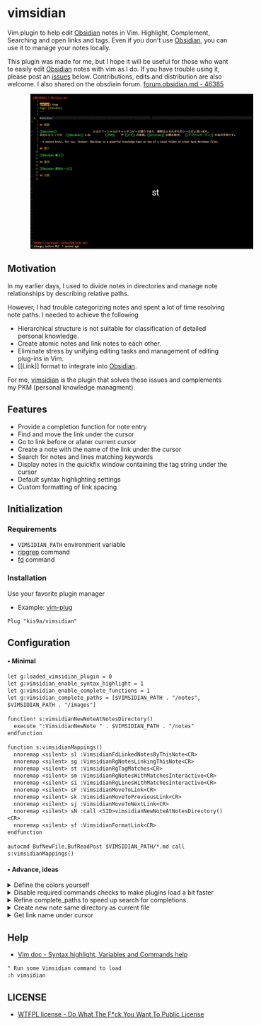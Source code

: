 # vimsidian

Vim plugin to help edit [Obsidian](https://obsidian.md/) notes in Vim. Highlight, Complement, Searching and open links and tags. Even if you don't use [Obsidian](https://obsidian.md/), you can use it to manage your notes locally.

This plugin was made for me, but I hope it will be useful for those who want to easily edit [Obsidian](https://obsidian.md/) notes with vim as I do. If you have trouble using it, please post an [issues](https://github.com/kis9a/vimsidian/issues) below. Contributions, edits and distribution are also welcome. I also shared on the obsdiain forum. [forum.obsidian.md - 46385](https://forum.obsidian.md/t/vimsidian-vim-plugin-to-help-edit-obsidian-notes-in-vim/46385)

<span style="margin: 26px 52px">![](./pictures/vimsidian.gif)</span>

## Motivation

In my earlier days, I used to divide notes in directories and manage note relationships by describing relative paths.

However, I had trouble categorizing notes and spent a lot of time resolving note paths. I needed to achieve the following

- Hierarchical structure is not suitable for classification of detailed personal knowledge.
- Create atomic notes and link notes to each other.
- Eliminate stress by unifying editing tasks and management of editing plug-ins in Vim.
- [[Link]] format to integrate into [Obsidian](https://obsidian.md/).

For me, [vimsidian](https://github.com/kis9a/vimsidian) is the plugin that solves these issues and complements my PKM (personal knowledge managment).

## Features

- Provide a completion function for note entry
- Find and move the link under the cursor
- Go to link before or afater current cursor
- Create a note with the name of the link under the cursor
- Search for notes and lines matching keywords
- Display notes in the quickfix window containing the tag string under the cursor
- Default syntax highlighting settings
- Custom formatting of link spacing

## Initialization

### Requirements

- `VIMSIDIAN_PATH` environment variable
- [ripgrep](https://github.com/BurntSushi/ripgrep) command
- [fd](https://github.com/sharkdp/fd) command

### Installation

Use your favorite plugin manager

- Example: [vim-plug](https://github.com/junegunn/vim-plug)

```vim
Plug "kis9a/vimsidian"
```

## Configuration

#### • Minimal

```vim
let g:loaded_vimsidian_plugin = 0
let g:vimsidian_enable_syntax_highlight = 1
let g:vimsidian_enable_complete_functions = 1
let g:vimsidian_complete_paths = [$VIMSIDIAN_PATH . "/notes", $VIMSIDIAN_PATH . "/images"]

function! s:vimsidianNewNoteAtNotesDirectory()
  execute ":VimsidianNewNote " . $VIMSIDIAN_PATH . "/notes"
endfunction

function s:vimsidianMappings()
  nnoremap <silent> sl :VimsidianFdLinkedNotesByThisNote<CR>
  nnoremap <silent> sg :VimsidianRgNotesLinkingThisNote<CR>
  nnoremap <silent> st :VimsidianRgTagMatches<CR>
  nnoremap <silent> sm :VimsidianRgNotesWithMatchesInteractive<CR>
  nnoremap <silent> si :VimsidianRgLinesWithMatchesInteractive<CR>
  nnoremap <silent> sF :VimsidianMoveToLink<CR>
  nnoremap <silent> sk :VimsidianMoveToPreviousLink<CR>
  nnoremap <silent> sj :VimsidianMoveToNextLink<CR>
  nnoremap <silent> sN :call <SID>vimsidianNewNoteAtNotesDirectory()<CR>
  nnoremap <silent> sf :VimsidianFormatLink<CR>
endfunction

autocmd BufNewFile,BufReadPost $VIMSIDIAN_PATH/*.md call s:vimsidianMappings()
```

#### • Advance, ideas

<!--{{{ Define the colors yourself -->
<details close>
<summary>Define the colors yourself</summary>
<br/>

```vim
let g:vimsidian_color_definition_use_default = 0

hi! def VimsidianLinkColor term=NONE ctermfg=47 guifg=#689d6a
hi! def VimsidianLinkMediaColor term=NONE ctermfg=142 guifg=#b8bb26
hi! def VimsidianLinkHeader term=NONE ctermfg=142 guifg=#b8bb26
hi! def VimsidianLinkBlock term=NONE ctermfg=142 guifg=#b8bb26
hi! def VimsidianTagColor term=NONE ctermfg=109 guifg=#076678
hi! def VimsidianPromptColor term=NONE ctermfg=109 guifg=#076678
```

</details>
<!--}}}-->

<!--{{{ Disable required commands checks to make plugins load a bit faster -->
<details close>
<summary>Disable required commands checks to make plugins load a bit faster</summary>
<br/>

```vim
" It is assumed that the following commands are already installed
" :echo g:vimsidian_required_commands
let g:vimsidian_check_required_commands_executable = 0
```

</details>
<!--}}}-->

<!--{{{ Refine complete_paths to speed up search for completions -->
<details close>
<summary>Refine complete_paths to speed up search for completions</summary>
<br/>

```vim
" vimsidian complete paths search use ls command
let g:vimsidian_complete_paths_search_use_fd = 0
let g:vimsidian_complete_paths = [$VIMSIDIAN_PATH . "/notes/foo", $VIMSIDIAN_PATH . "/notes/b"]
```

</details>
<!--}}}-->

<!--{{{ Create new note same directory as current file -->
<details close>
<summary>Create new note same directory as current file</summary>
<br/>

```vim
function! s:vimsidianNewNoteSameDirectoryAsCurrentFile()
  execute ':VimsidianNewNote ' . fnamemodify(expand("%:p"), ":h")
endfunction

autocmd BufNewFile,BufReadPost $VIMSIDIAN_PATH/\*.md nnoremap <silent> sC :call <SID>vimsidianNewNoteSameDirectoryAsCurrentFile()<CR>
```

</details>
<!--}}}-->

<!--{{{ Get link name under cursor -->
<details close>
<summary>Get link name under cursor</summary>
<br/>

```vim
function! s:getCurrentCursorLink()
  let link = vimsidian#unit#CursorLink()
  echo "Link name under cursor '" . link . "'"
endfunction
```

</details>
<!--}}}-->

## Help

- [Vim doc - Syntax highlight, Variables and Commands help](./doc/vimsidian.txt)

```vim
" Run some Vimsidian command to load
:h vimsidian
```

## LICENSE

- [WTFPL license - Do What The F\*ck You Want To Public License](./LICENSE.md)

